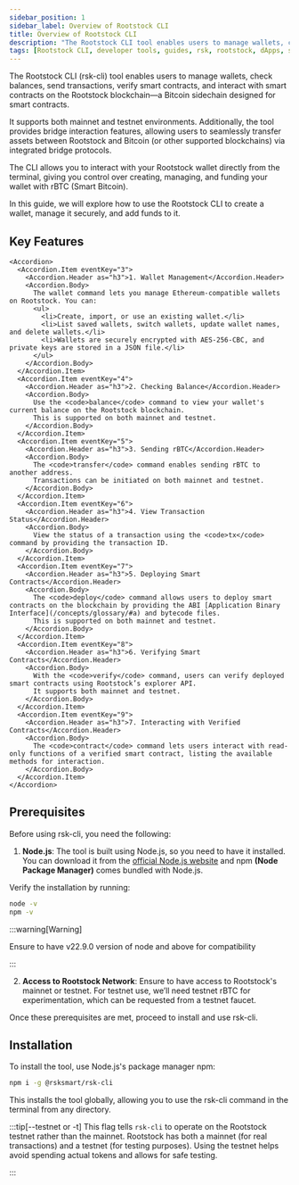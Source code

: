 ```yaml
---
sidebar_position: 1
sidebar_label: Overview of Rootstock CLI
title: Overview of Rootstock CLI
description: "The Rootstock CLI tool enables users to manage wallets, check balances, send transactions, verify smart contracts and interact with smart contracts on the Rootstock blockchain - a Bitcoin sidechain designed for smart contracts. It supports both mainnet and testnet environments."
tags: [Rootstock CLI, developer tools, guides, rsk, rootstock, dApps, smart contracts, solidity, dev-environments]
---
```


The Rootstock CLI (rsk-cli) tool enables users to manage wallets, check balances, send transactions, verify smart contracts, and interact with smart contracts on the Rootstock blockchain—a Bitcoin sidechain designed for smart contracts.

It supports both mainnet and testnet environments. Additionally, the tool provides bridge interaction features, allowing users to seamlessly transfer assets between Rootstock and Bitcoin (or other supported blockchains) via integrated bridge protocols.

The CLI allows you to interact with your Rootstock wallet directly from the terminal, giving you control over creating, managing, and funding your wallet with rBTC (Smart Bitcoin).

In this guide, we will explore how to use the Rootstock CLI to create a wallet, manage it securely, and add funds to it.

## Key Features

````mdx-code-block
<Accordion>
  <Accordion.Item eventKey="3">
    <Accordion.Header as="h3">1. Wallet Management</Accordion.Header>
    <Accordion.Body>
      The wallet command lets you manage Ethereum-compatible wallets on Rootstock. You can:
      <ul>
        <li>Create, import, or use an existing wallet.</li>
        <li>List saved wallets, switch wallets, update wallet names, and delete wallets.</li>
        <li>Wallets are securely encrypted with AES-256-CBC, and private keys are stored in a JSON file.</li>
      </ul>
    </Accordion.Body>
  </Accordion.Item>
  <Accordion.Item eventKey="4">
    <Accordion.Header as="h3">2. Checking Balance</Accordion.Header>
    <Accordion.Body>
      Use the <code>balance</code> command to view your wallet's current balance on the Rootstock blockchain.
      This is supported on both mainnet and testnet.
    </Accordion.Body>
  </Accordion.Item>
  <Accordion.Item eventKey="5">
    <Accordion.Header as="h3">3. Sending rBTC</Accordion.Header>
    <Accordion.Body>
      The <code>transfer</code> command enables sending rBTC to another address.
      Transactions can be initiated on both mainnet and testnet.
    </Accordion.Body>
  </Accordion.Item>
  <Accordion.Item eventKey="6">
    <Accordion.Header as="h3">4. View Transaction Status</Accordion.Header>
    <Accordion.Body>
      View the status of a transaction using the <code>tx</code> command by providing the transaction ID.
    </Accordion.Body>
  </Accordion.Item>
  <Accordion.Item eventKey="7">
    <Accordion.Header as="h3">5. Deploying Smart Contracts</Accordion.Header>
    <Accordion.Body>
      The <code>deploy</code> command allows users to deploy smart contracts on the blockchain by providing the ABI [Application Binary Interface](/concepts/glossary/#a) and bytecode files.
      This is supported on both mainnet and testnet.
    </Accordion.Body>
  </Accordion.Item>
  <Accordion.Item eventKey="8">
    <Accordion.Header as="h3">6. Verifying Smart Contracts</Accordion.Header>
    <Accordion.Body>
      With the <code>verify</code> command, users can verify deployed smart contracts using Rootstock’s explorer API.
      It supports both mainnet and testnet.
    </Accordion.Body>
  </Accordion.Item>
  <Accordion.Item eventKey="9">
    <Accordion.Header as="h3">7. Interacting with Verified Contracts</Accordion.Header>
    <Accordion.Body>
      The <code>contract</code> command lets users interact with read-only functions of a verified smart contract, listing the available methods for interaction.
    </Accordion.Body>
  </Accordion.Item>
</Accordion>
````

## Prerequisites

Before using rsk-cli, you need the following:

1. **Node.js**: The tool is built using Node.js, so you need to have it installed. You can download it from the [official Node.js website](https://nodejs.org/) and npm **(Node Package Manager)** comes bundled with Node.js.

Verify the installation by running:

```bash
node -v
npm -v
```
:::warning[Warning]

Ensure to have v22.9.0 version of node and above for compatibility

:::

2. **Access to Rootstock Network**: Ensure to have access to Rootstock's mainnet or testnet. For testnet use, we’ll need testnet rBTC for experimentation, which can be requested from a testnet faucet.

Once these prerequisites are met, proceed to install and use rsk-cli.

## Installation

To install the tool, use Node.js's package manager npm:

```bash
npm i -g @rsksmart/rsk-cli
```

This installs the tool globally, allowing  you to use the rsk-cli command in the terminal from any directory.


:::tip[--testnet or -t]
This flag tells `rsk-cli` to operate on the Rootstock testnet rather than the mainnet. Rootstock has both a mainnet (for real transactions) and a testnet (for testing purposes). Using the testnet helps avoid spending actual tokens and allows for safe testing.

:::

